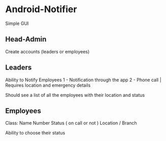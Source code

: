 # Android-Notifier

Simple GUI

## Head-Admin
Create accounts (leaders or employees)

## Leaders
Ability to Notify Employees 
       1 - Notification through the app
       2 - Phone call
       | Requires location and emergency details

Should see a list of all the employees with their location and status 


## Employees
Class: Name
       Number
       Status ( on call or not )
       Location / Branch
       
Ability to choose their status
